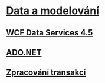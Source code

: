 # [Data a modelování](index.md)
## [WCF Data Services 4.5](wcf/)
## [ADO.NET](adonet/)
## [Zpracování transakcí](transactions/)
